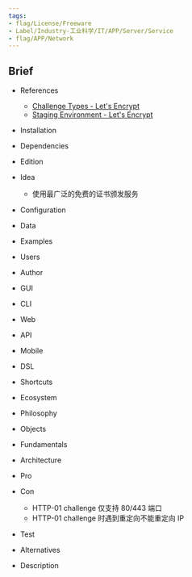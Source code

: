 ```yaml
---
tags:
- flag/License/Freeware
- Label/Industry-工业科学/IT/APP/Server/Service
- flag/APP/Network
---
```


## Brief

- References
    - [Challenge Types - Let's Encrypt](https://letsencrypt.org/docs/challenge-types/)
    - [Staging Environment - Let's Encrypt](https://letsencrypt.org/docs/staging-environment/?ref=traefik.io)

- Installation

- Dependencies

- Edition

- Idea
    - 使用最广泛的免费的证书颁发服务

- Configuration

- Data

- Examples

- Users

- Author

- GUI

- CLI

- Web

- API

- Mobile

- DSL

- Shortcuts

- Ecosystem

- Philosophy

- Objects

- Fundamentals

- Architecture

- Pro

- Con
    - HTTP-01 challenge 仅支持 80/443 端口
    - HTTP-01 challenge 时遇到重定向不能重定向 IP

- Test

- Alternatives

- Description
